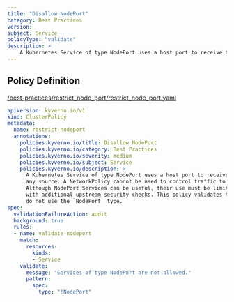 ```yaml
---
title: "Disallow NodePort"
category: Best Practices
version: 
subject: Service
policyType: "validate"
description: >
    A Kubernetes Service of type NodePort uses a host port to receive traffic from any source. A NetworkPolicy cannot be used to control traffic to host ports. Although NodePort Services can be useful, their use must be limited to Services with additional upstream security checks. This policy validates that any new Services do not use the `NodePort` type.
---
```


## Policy Definition
<a href="https://github.com/kyverno/policies/raw/release-1.6//best-practices/restrict_node_port/restrict_node_port.yaml" target="-blank">/best-practices/restrict_node_port/restrict_node_port.yaml</a>

```yaml
apiVersion: kyverno.io/v1
kind: ClusterPolicy
metadata:
  name: restrict-nodeport
  annotations:
    policies.kyverno.io/title: Disallow NodePort
    policies.kyverno.io/category: Best Practices
    policies.kyverno.io/severity: medium
    policies.kyverno.io/subject: Service
    policies.kyverno.io/description: >-
      A Kubernetes Service of type NodePort uses a host port to receive traffic from
      any source. A NetworkPolicy cannot be used to control traffic to host ports.
      Although NodePort Services can be useful, their use must be limited to Services
      with additional upstream security checks. This policy validates that any new Services
      do not use the `NodePort` type.
spec:
  validationFailureAction: audit
  background: true
  rules:
  - name: validate-nodeport
    match:
      resources:
        kinds:
        - Service
    validate:
      message: "Services of type NodePort are not allowed."
      pattern:
        spec:
          type: "!NodePort"
```
